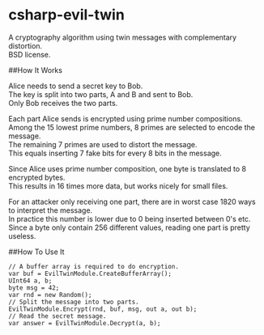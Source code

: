 csharp-evil-twin
================

A cryptography algorithm using twin messages with complementary distortion.  
BSD license.  

##How It Works

Alice needs to send a secret key to Bob.  
The key is split into two parts, A and B and sent to Bob.  
Only Bob receives the two parts.  

Each part Alice sends is encrypted using prime number compositions.  
Among the 15 lowest prime numbers, 8 primes are selected to encode the message.  
The remaining 7 primes are used to distort the message.  
This equals inserting 7 fake bits for every 8 bits in the message.  

Since Alice uses prime number composition, one byte is translated to 8 encrypted bytes.  
This results in 16 times more data, but works nicely for small files.  

For an attacker only receiving one part, there are in worst case 1820 ways to interpret the message.  
In practice this number is lower due to 0 being inserted between 0's etc.  
Since a byte only contain 256 different values, reading one part is pretty useless.  

##How To Use It

    // A buffer array is required to do encryption.
    var buf = EvilTwinModule.CreateBufferArray();
    UInt64 a, b;
    byte msg = 42;
    var rnd = new Random();
    // Split the message into two parts.
    EvilTwinModule.Encrypt(rnd, buf, msg, out a, out b);
    // Read the secret message.
    var answer = EvilTwinModule.Decrypt(a, b);
    
  
    
